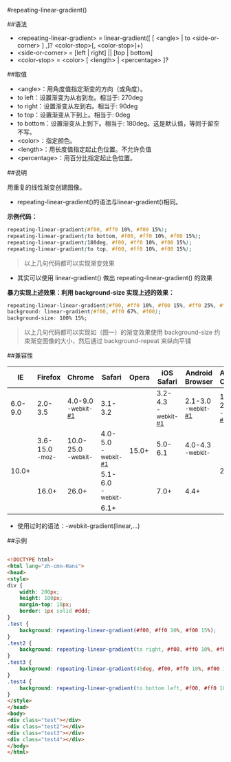 #repeating-linear-gradient()

##语法

- &lt;repeating-linear-gradient&gt; = linear-gradient([ [ &lt;angle&gt; | to &lt;side-or-corner&gt; ] ,]? &lt;color-stop&gt;[, &lt;color-stop&gt;]+)
- &lt;side-or-corner&gt; = [left | right] || [top | bottom]
- &lt;color-stop&gt; = &lt;color&gt; [ &lt;length&gt; | &lt;percentage&gt; ]?


##取值

- &lt;angle&gt;：用角度值指定渐变的方向（或角度）。
- to left：设置渐变为从右到左。相当于: 270deg
- to right：设置渐变从左到右。相当于: 90deg
- to top：设置渐变从下到上。相当于: 0deg
- to bottom：设置渐变从上到下。相当于: 180deg。这是默认值，等同于留空不写。
- &lt;color&gt;：指定颜色。
- &lt;length&gt;：用长度值指定起止色位置。不允许负值
- &lt;percentage&gt;：用百分比指定起止色位置。


##说明

用重复的线性渐变创建图像。

- repeating-linear-gradient()的语法与linear-gradient()相同。

**示例代码：**

```css
repeating-linear-gradient(#f00, #ff0 10%, #f00 15%);
repeating-linear-gradient(to bottom, #f00, #ff0 10%, #f00 15%);
repeating-linear-gradient(180deg, #f00, #ff0 10%, #f00 15%);
repeating-linear-gradient(to top, #f00, #ff0 10%, #f00 15%);

```

>以上几句代码都可以实现渐变效果


- 其实可以使用 linear-gradient() 做出 repeating-linear-gradient() 的效果

**暴力实现上述效果：利用 background-size 实现上述的效果：**

```css
repeating-linear-linear-gradient(#f00, #ff0 10%, #f00 15%, #ff0 25%, #f00 30%, #ff0 40%, #f00 45%, #ff0 55%, #f00 60%, #ff0 70%, #f00 75%, #ff0 85%, #f00 90%, #ff0);
background: linear-gradient(#f00, #ff0 67%, #f00);
background-size: 100% 15%;
```

>以上几句代码都可以实现如（图一）的渐变效果使用 background-size 约束渐变图像的大小，然后通过 background-repeat 来纵向平铺




##兼容性


<table class="compatible">
<thead>
	<tr>
		<th>IE</th>
		<th>Firefox</th>
		<th>Chrome</th>
		<th>Safari</th>
		<th>Opera</th>
		<th>iOS Safari</th>
		<th>Android Browser</th>
		<th>Android Chrome</th>
	</tr>
</thead>
<tbody>
	<tr>
		<td class="unsupport">6.0-9.0</td>
		<td class="unsupport">2.0-3.5</td>
		<td class="partsupport">4.0-9.0<br><sup class="fix">-webkit-</sup> <sup><a href="#support1">#1</a></sup></td>
		<td class="unsupport">3.1-3.2</td>
		<td class="support" rowspan="4">15.0+</td>
		<td class="partsupport">3.2-4.3<br><sup class="fix">-webkit-</sup> <sup><a href="#support1">#1</a></sup></td>
		<td class="partsupport">2.1-3.0<br><sup class="fix">-webkit-</sup> <sup><a href="#support1">#1</a></sup></td>
		<td class="support">10.0-25.0<br><sup class="fix">-webkit-</sup> <sup><a href="#support1">#1</a></sup></td>
	</tr>
	<tr>
		<td class="support" rowspan="3">10.0+</td>
		<td class="support">3.6-15.0<br><sup class="fix">-moz-</sup></td>
		<td class="support">10.0-25.0<br><sup class="fix">-webkit-</sup></td>
		<td class="partsupport">4.0-5.0<br><sup class="fix">-webkit-</sup> <sup><a href="#support1">#1</a></sup></td>
		<td class="support">5.0-6.1</td>
		<td class="support">4.0-4.3<br><sup class="fix">-webkit-</sup></td>
		<td class="support" rowspan="3">26.0+</td>
	</tr>
	<tr>
		<td class="support" rowspan="2">16.0+</td>
		<td class="support" rowspan="2">26.0+</td>
		<td class="support">5.1-6.0<br><sup class="fix">-webkit-</sup></td>
		<td class="support" rowspan="2">7.0+</td>
		<td class="support" rowspan="2">4.4+</td>
	</tr>
	<tr>
		<td class="support">6.1+</td>
	</tr>
</tbody>
</table>


- 使用过时的语法：-webkit-gradient(linear,…)


##示例

```html

<!DOCTYPE html>
<html lang="zh-cmn-Hans">
<head>
<style>
div {
	width: 200px;
	height: 100px;
	margin-top: 10px;
	border: 1px solid #ddd;
}
.test {
	background: repeating-linear-gradient(#f00, #ff0 10%, #f00 15%);
}
.test2 {
	background: repeating-linear-gradient(to right, #f00, #ff0 10%, #f00 15%);
}
.test3 {
	background: repeating-linear-gradient(45deg, #f00, #ff0 10%, #f00 15%);
}
.test4 {
	background: repeating-linear-gradient(to bottom left, #f00, #ff0 10%, #f00 15%);
}
</style>
</head>
<body>
<div class="test"></div>
<div class="test2"></div>
<div class="test3"></div>
<div class="test4"></div>
</body>
</html>

```
